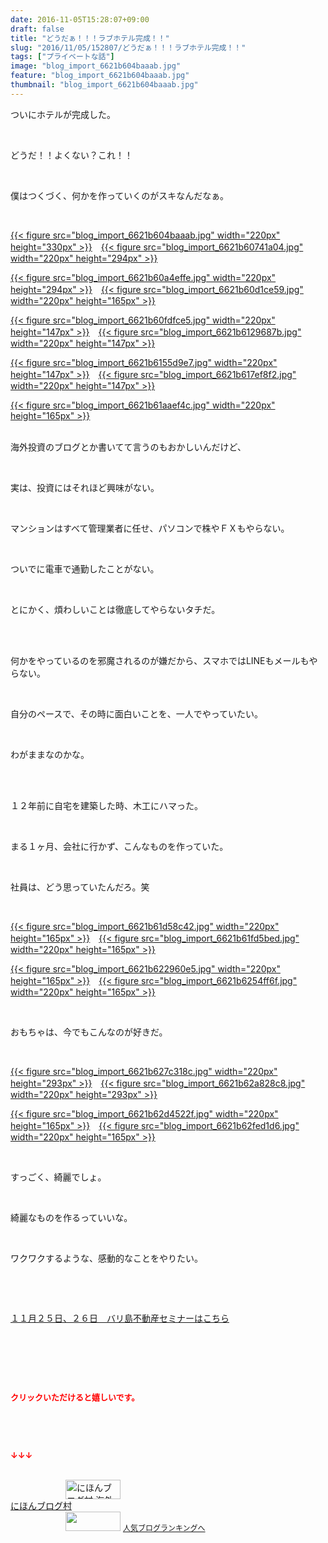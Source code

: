 ```yaml
---
date: 2016-11-05T15:28:07+09:00
draft: false
title: "どうだぁ！！！ラブホテル完成！！"
slug: "2016/11/05/152807/どうだぁ！！！ラブホテル完成！！"
tags: ["プライベートな話"]
image: "blog_import_6621b604baaab.jpg"
feature: "blog_import_6621b604baaab.jpg"
thumbnail: "blog_import_6621b604baaab.jpg"
---
```

<p>ついにホテルが完成した。</p><p> </p><p>どうだ！！よくない？これ！！</p><p> </p><p>僕はつくづく、何かを作っていくのがスキなんだなぁ。</p><p> </p><p><a href="blog_import_6621b605cd805.jpg">{{< figure src="blog_import_6621b604baaab.jpg" width="220px" height="330px" >}}</a>　<a href="blog_import_6621b60859ae1.jpg">{{< figure src="blog_import_6621b60741a04.jpg" width="220px" height="294px" >}}</a></p><p><a href="blog_import_6621b60b64752.jpg">{{< figure src="blog_import_6621b60a4effe.jpg" width="220px" height="294px" >}}</a>　<a href="blog_import_6621b60e2fe7e.jpg">{{< figure src="blog_import_6621b60d1ce59.jpg" width="220px" height="165px" >}}</a></p><p><a href="blog_import_6621b610f3e50.jpg">{{< figure src="blog_import_6621b60fdfce5.jpg" width="220px" height="147px" >}}</a>　<a href="blog_import_6621b613aa47e.jpg">{{< figure src="blog_import_6621b6129687b.jpg" width="220px" height="147px" >}}</a></p><p><a href="blog_import_6621b6168444d.jpg">{{< figure src="blog_import_6621b6155d9e7.jpg" width="220px" height="147px" >}}</a>　<a href="blog_import_6621b61917fce.jpg">{{< figure src="blog_import_6621b617ef8f2.jpg" width="220px" height="147px" >}}</a></p><p><a href="blog_import_6621b61bc20f7.jpg">{{< figure src="blog_import_6621b61aaef4c.jpg" width="220px" height="165px" >}}</a></p><p><br/>海外投資のブログとか書いてて言うのもおかしいんだけど、</p><p> </p><p>実は、投資にはそれほど興味がない。</p><p> </p><p>マンションはすべて管理業者に任せ、パソコンで株やＦＸもやらない。</p><p> </p><p>ついでに電車で通勤したことがない。</p><p> </p><p>とにかく、煩わしいことは徹底してやらないタチだ。</p><p> </p><p><br/>何かをやっているのを邪魔されるのが嫌だから、スマホではLINEもメールもやらない。</p><p> </p><p>自分のペースで、その時に面白いことを、一人でやっていたい。</p><p> </p><p>わがままなのかな。</p><p> </p><p><br/>１２年前に自宅を建築した時、木工にハマった。</p><p> </p><p>まる１ヶ月、会社に行かず、こんなものを作っていた。</p><p> </p><p>社員は、どう思っていたんだろ。笑</p><p> </p><p><a href="blog_import_6621b61e76f64.jpg">{{< figure src="blog_import_6621b61d58c42.jpg" width="220px" height="165px" >}}</a>　<a href="blog_import_6621b620ef3d8.jpg">{{< figure src="blog_import_6621b61fd5bed.jpg" width="220px" height="165px" >}}</a></p><p><a href="blog_import_6621b623a9a67.jpg">{{< figure src="blog_import_6621b622960e5.jpg" width="220px" height="165px" >}}</a>　<a href="blog_import_6621b62662a23.jpg">{{< figure src="blog_import_6621b6254ff6f.jpg" width="220px" height="165px" >}}</a></p><p> </p><p>おもちゃは、今でもこんなのが好きだ。</p><p> </p><p><a href="blog_import_6621b628ddb38.jpg">{{< figure src="blog_import_6621b627c318c.jpg" width="220px" height="293px" >}}</a>　<a href="blog_import_6621b62ba0406.jpg">{{< figure src="blog_import_6621b62a828c8.jpg" width="220px" height="293px" >}}</a></p><p><a href="blog_import_6621b62e549c8.jpg">{{< figure src="blog_import_6621b62d4522f.jpg" width="220px" height="165px" >}}</a>　<a href="blog_import_6621b6310fafa.jpg">{{< figure src="blog_import_6621b62fed1d6.jpg" width="220px" height="165px" >}}</a></p><p> </p><p>すっごく、綺麗でしょ。</p><p> </p><p>綺麗なものを作るっていいな。</p><p> </p><p>ワクワクするような、感動的なことをやりたい。</p><p> </p><p> </p><p><a href="iin.co.jp" target="_blank">１１月２５日、２６日　バリ島不動産セミナーはこちら</a></p><p> </p><p> </p><p> </p><p><font color="#ff0000" size="2"><strong>クリックいただけると嬉しいです。</strong></font></p><p> </p><p> </p><p><font color="#ff0000" size="2"><strong>↓↓↓</strong></font></p><p><br/><a href="ranking.html?p_cid=01260127" target="_blank"><img width="88" height="31" alt="にほんブログ村 海外生活ブログ バリ島情報へ" src="data:image/svg+xml;charset=utf-8,%3Csvg%20xmlns%3D%22http%3A%2F%2Fwww.w3.org%2F2000%2Fsvg%22%20title%3D%22Placeholder%20for%20Images%22%20role%3D%22presentation%22%20viewBox%3D%220%200%2088%2031%22%20%2F%3E" border="0" data-src="https://img-proxy.blog-video.jp/images?url=http%3A%2F%2Foverseas.blogmura.com%2Fbali%2Fimg%2Fbali88_31.gif" style="aspect-ratio: auto 88 / 31;"/><noscript><img width="88" height="31" alt="にほんブログ村 海外生活ブログ バリ島情報へ" src="https://img-proxy.blog-video.jp/images?url=http%3A%2F%2Foverseas.blogmura.com%2Fbali%2Fimg%2Fbali88_31.gif" border="0"></noscript></a><br/><a href="ranking.html?p_cid=01260127" target="_blank">にほんブログ村</a><br/><a title="人気ブログランキングへ" href="link.php?1804582"><img width="88" height="31" src="data:image/svg+xml;charset=utf-8,%3Csvg%20xmlns%3D%22http%3A%2F%2Fwww.w3.org%2F2000%2Fsvg%22%20title%3D%22Placeholder%20for%20Images%22%20role%3D%22presentation%22%20viewBox%3D%220%200%2088%2031%22%20%2F%3E" border="0" data-src="https://blog.with2.net/img/banner/banner_22.gif" style="aspect-ratio: auto 88 / 31;"/><noscript><img width="88" height="31" src="https://blog.with2.net/img/banner/banner_22.gif" border="0"></noscript></a> <a style="font-size: 12px;" href="link.php?1804582">人気ブログランキングへ</a></p>

